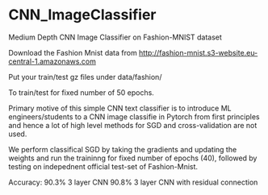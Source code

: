# CNN_ImageClassifier
Medium Depth CNN Image Classifier on Fashion-MNIST dataset 

Download the Fashion Mnist data from http://fashion-mnist.s3-website.eu-central-1.amazonaws.com

Put your train/test gz files under data/fashion/

To train/test for fixed number of 50 epochs. 

Primary motive of this simple CNN text classifier is to introduce ML engineers/students to a CNN image classifie in Pytorch from first principles and hence a lot of high level methods for SGD and cross-validation are not used. 

We perform classifical SGD by taking the gradients and updating the weights and run the traininng for fixed number of epochs (40), followed by testing on indepednent official test-set of Fashion-Mnist. 

Accuracy: 
90.3% 3 layer CNN 
90.8% 3 layer CNN with residual connection

 

